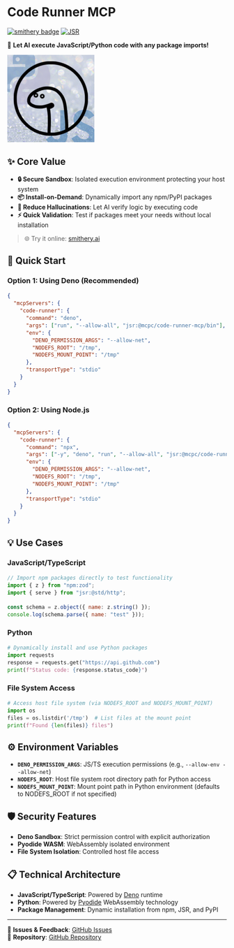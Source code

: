 # Code Runner MCP

[![smithery badge](https://smithery.ai/badge/@mcpc-tech/mcpc)](https://smithery.ai/server/@mcpc-tech/mcpc) [![JSR](https://jsr.io/badges/@mcpc/code-runner-mcp)](https://jsr.io/@mcpc/code-runner-mcp)

🚀 **Let AI execute JavaScript/Python code with any package imports!**

<img src="./logo.png" width="200" height="200" alt="code-runner-logo">

## ✨ Core Value

- **🔒 Secure Sandbox**: Isolated execution environment protecting your host system
- **📦 Install-on-Demand**: Dynamically import any npm/PyPI packages
- **🎯 Reduce Hallucinations**: Let AI verify logic by executing code
- **⚡ Quick Validation**: Test if packages meet your needs without local installation

> 🌐 Try it online: [smithery.ai](https://smithery.ai/server/@mcpc-tech/mcpc/tools)

## 🚀 Quick Start

### Option 1: Using Deno (Recommended)

```json
{
  "mcpServers": {
    "code-runner": {
      "command": "deno",
      "args": ["run", "--allow-all", "jsr:@mcpc/code-runner-mcp/bin"],
      "env": {
        "DENO_PERMISSION_ARGS": "--allow-net",
        "NODEFS_ROOT": "/tmp",
        "NODEFS_MOUNT_POINT": "/tmp"
      },
      "transportType": "stdio"
    }
  }
}
```

### Option 2: Using Node.js

```json
{
  "mcpServers": {
    "code-runner": {
      "command": "npx",
      "args": ["-y", "deno", "run", "--allow-all", "jsr:@mcpc/code-runner-mcp/bin"],
      "env": {
        "DENO_PERMISSION_ARGS": "--allow-net",
        "NODEFS_ROOT": "/tmp",
        "NODEFS_MOUNT_POINT": "/tmp"
      },
      "transportType": "stdio"
    }
  }
}
```

## 💡 Use Cases

### JavaScript/TypeScript
```javascript
// Import npm packages directly to test functionality
import { z } from "npm:zod";
import { serve } from "jsr:@std/http";

const schema = z.object({ name: z.string() });
console.log(schema.parse({ name: "test" }));
```

### Python
```python
# Dynamically install and use Python packages
import requests
response = requests.get("https://api.github.com")
print(f"Status code: {response.status_code}")
```

### File System Access
```python
# Access host file system (via NODEFS_ROOT and NODEFS_MOUNT_POINT)
import os
files = os.listdir('/tmp')  # List files at the mount point
print(f"Found {len(files)} files")
```

## ⚙️ Environment Variables

- **`DENO_PERMISSION_ARGS`**: JS/TS execution permissions (e.g., `--allow-env --allow-net`)
- **`NODEFS_ROOT`**: Host file system root directory path for Python access
- **`NODEFS_MOUNT_POINT`**: Mount point path in Python environment (defaults to NODEFS_ROOT if not specified)

## 🛡️ Security Features

- **Deno Sandbox**: Strict permission control with explicit authorization
- **Pyodide WASM**: WebAssembly isolated environment
- **File System Isolation**: Controlled host file access

## 📋 Technical Architecture

- **JavaScript/TypeScript**: Powered by [Deno](https://deno.land/) runtime
- **Python**: Powered by [Pyodide](https://pyodide.org/) WebAssembly technology
- **Package Management**: Dynamic installation from npm, JSR, and PyPI

---

💬 **Issues & Feedback**: [GitHub Issues](https://github.com/mcpc-tech/code-runner-mcp/issues)  
🌟 **Repository**: [GitHub Repository](https://github.com/mcpc-tech/code-runner-mcp)
